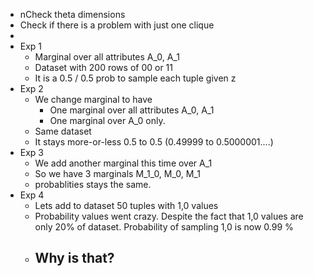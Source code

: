 - nCheck theta dimensions
- Check if there is a problem with just one clique
-
- Exp 1
	- Marginal over all attributes A_0, A_1
	- Dataset with 200 rows of 00 or 11
	- It is a 0.5 / 0.5 prob to sample each tuple given z
- Exp 2
	- We change marginal to have
		- One marginal over all attributes A_0, A_1
		- One marginal over A_0 only.
	- Same dataset
	- It stays more-or-less 0.5 to 0.5 (0.49999 to 0.5000001....)
- Exp 3
	- We add another marginal this time over A_1
	- So we have 3 marginals M_1_0, M_0, M_1
	- probablities stays the same.
- Exp 4
	- Lets add to dataset 50 tuples with 1,0 values
	- Probability values went crazy. Despite the fact that 1,0 values are only 20% of dataset. Probability of sampling 1,0 is now 0.99 %
	- Why is that?
		-